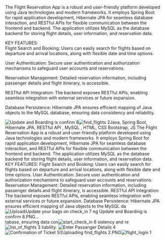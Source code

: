  The Flight Reservation App is a robust and user-friendly platform developed using Java technologies and modern frameworks.
 It employs Spring Boot for rapid application development, Hibernate JPA for seamless database interaction, and RESTful APIs for flexible communication between the frontend and backend. 
 The application utilizes MySQL as the database backend for storing flight details, user information, and reservation data. 
 
KEY FEATURES:  
Flight Search and Booking: Users can easily search for flights based on departure and arrival locations, along with flexible date     and  time options.  

User Authentication: Secure user authentication and authorization mechanisms to safeguard user accounts and reservations. 

Reservation Management: Detailed reservation information, including passenger details and flight itinerary, is accessible. 

RESTful API Integration: The backend exposes RESTful APIs, enabling seamless integration with external services or future expansion.

Database Persistence: Hibernate JPA ensures efficient mapping of Java objects to the MySQL database, ensuring data consistency and reliability.


![Update and Boarding is confirm 8](https://github.com/adarsh03108/flight_reservation/assets/155520119/f14b919b-0ae9-4189-ae7a-28b4fcb14b73)![find_flights 2](https://github.com/adarsh03108/flight_reservation/assets/155520119/89dc4349-8a39-4aec-963a-6366a3cf974d)Java, Spring Boot, Hibernate JPA, RESTful API , MySQL , HTML, CSS  Bootstrap, JS The Flight Reservation App is a robust and user-friendly platform developed using Java technologies and modern frameworks. It employs Spring Boot for rapid application development, Hibernate JPA for seamless database interaction, and RESTful APIs for flexible communication between the frontend and backend. The application utilizes MySQL as the database backend for storing flight details, user information, and reservation data. KEY FEATURES:     Flight Search and Booking: Users can easily search for flights based on departure and arrival locations, along with flexible date     and  time options.     User Authentication: Secure user authentication and authorization mechanisms to safeguard user accounts and reservations.     Reservation Management: Detailed reservation information, including passenger details and flight itinerary, is accessible.    RESTful API Integration: The backend exposes RESTful APIs, enabling seamless integration with external services or future expansion.   Database Persistence: Hibernate JPA ensures efficient mapping of Java objects to the MySQL da![Uploadi![Update your bags on check_in 7](https://github.com/adarsh03108/flight_reservation/assets/155520119/5dff214b-6cb4-43db-8cbc-edd717095702)
ng Update and Boarding is confirm 8.PNG…]()
tabase, ensuring data con![start_check_in 6](https://github.com/adarsh03108/flight_reservation/assets/155520119/7636729a-5328-4766-85bb-ba830a7ae86f)
sistency and re![list_of_flights 3](https://github.com/adarsh03108/flight_reservation/assets/155520119/b6dfb0a2-d73f-4fc0-97cb-f51e10d2c23a)
liability.                                                                                                                                                                                                                                                         ![Enter Passanger Details 4](https://github.com/adarsh03108/flight_reservation/assets/155520119/5c6d8d6e-8dee-47ca-a5f0-44ee8e860b7b)
![Confirmation of Ticket 5](https://github.com/adarsh03108/flight_reservation/assets/155520119/21cbb220-f15a-46e7-9aba-42a843cc89e3)![Uploading find_flights 2.PNG![flight_login 1](https://github.com/adarsh03108/flight_reservation/assets/155520119/835041ba-3ac4-4058-90fd-a4c9f9092393)

